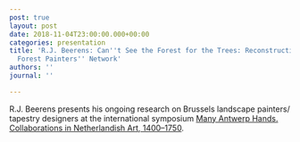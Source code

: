 ```yaml
---
post: true
layout: post
date: 2018-11-04T23:00:00.000+00:00
categories: presentation
title: 'R.J. Beerens: Can''t See the Forest for the Trees: Reconstructing the Sonian
  Forest Painters'' Network'
authors: ''
journal: ''

---
```

R.J. Beerens presents his ongoing research on Brussels landscape painters/ tapestry designers at the international symposium [Many Antwerp Hands. Collaborations in Netherlandish Art, 1400–1750](https://www.rubenianum.be/en/activity/international-conference-many-antwerp-hands).